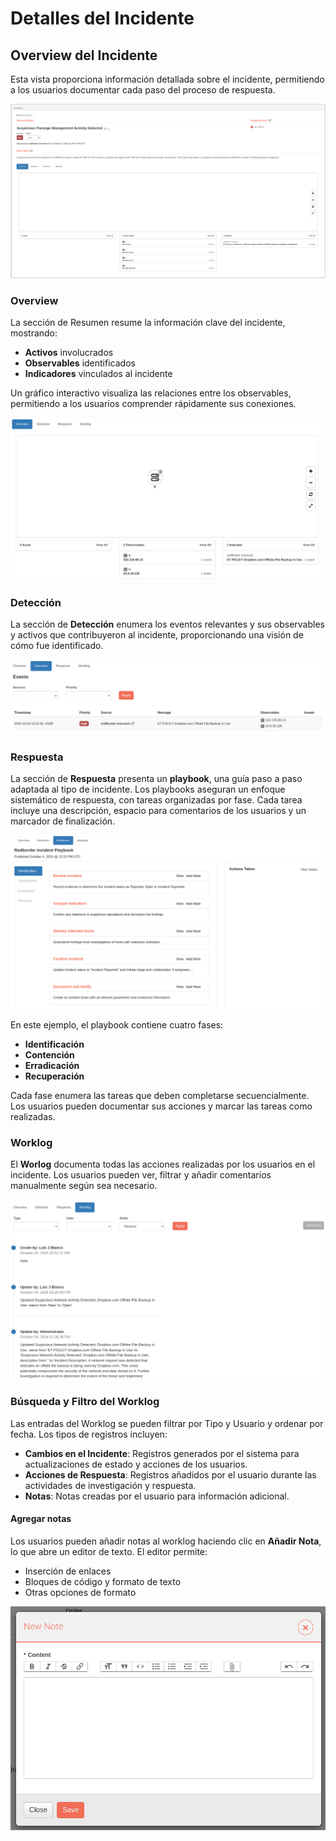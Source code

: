 # Detalles del Incidente

## Overview del Incidente

Esta vista proporciona información detallada sobre el incidente, permitiendo a los usuarios documentar cada paso del proceso de respuesta.

![Detalle del incidente](images/ch05_1_incident_detail.png)

### Overview

La sección de Resumen resume la información clave del incidente, mostrando:

- **Activos** involucrados
- **Observables** identificados
- **Indicadores** vinculados al incidente

Un gráfico interactivo visualiza las relaciones entre los observables, permitiendo a los usuarios comprender rápidamente sus conexiones.

![Overview del icnidente](images/ch05_1_overview.png)

### Detección

La sección de **Detección** enumera los eventos relevantes y sus observables y activos que contribuyeron al incidente, proporcionando una visión de cómo fue identificado.

![Detección](images/ch05_1_detection.png)

### Respuesta

La sección de **Respuesta** presenta un **playbook**, una guía paso a paso adaptada al tipo de incidente. Los playbooks aseguran un enfoque sistemático de respuesta, con tareas organizadas por fase. Cada tarea incluye una descripción, espacio para comentarios de los usuarios y un marcador de finalización.

![Respuesta](images/ch05_1_response.png)

En este ejemplo, el playbook contiene cuatro fases:

- **Identificación**
- **Contención**
- **Erradicación**
- **Recuperación**

Cada fase enumera las tareas que deben completarse secuencialmente. Los usuarios pueden documentar sus acciones y marcar las tareas como realizadas.

### Worklog

El **Worlog** documenta todas las acciones realizadas por los usuarios en el incidente. Los usuarios pueden ver, filtrar y añadir comentarios manualmente según sea necesario.

![Worklog](images/ch05_1_worklog.png)

### Búsqueda y Filtro del Worklog

Las entradas del Worklog se pueden filtrar por Tipo y Usuario y ordenar por fecha. Los tipos de registros incluyen:

- **Cambios en el Incidente**: Registros generados por el sistema para actualizaciones de estado y acciones de los usuarios.
- **Acciones de Respuesta**: Registros añadidos por el usuario durante las actividades de investigación y respuesta.
- **Notas**: Notas creadas por el usuario para información adicional.

#### Agregar notas

Los usuarios pueden añadir notas al worklog haciendo clic en **Añadir Nota**, lo que abre un editor de texto. El editor permite:

- Inserción de enlaces
- Bloques de código y formato de texto
- Otras opciones de formato

![Añadir nota](images/ch05_1_add_note.png)
